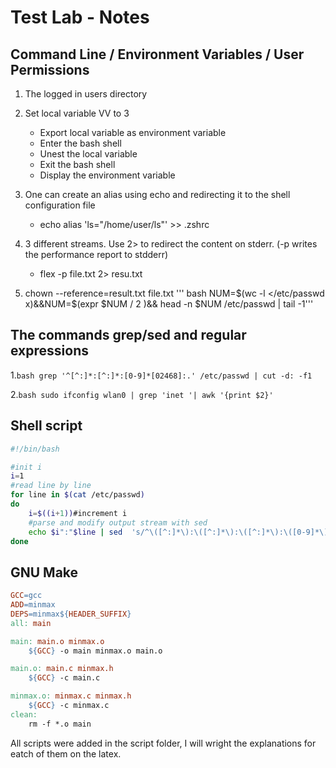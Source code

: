 # Test Lab - Notes

## Command Line / Environment Variables / User Permissions

1. The logged in users directory
2. Set local variable VV to 3
	- Export local variable as environment variable
	- Enter the bash shell
	- Unest the local variable
	- Exit the bash shell
	- Display the environment variable

3. One can create an alias using echo and redirecting it to the shell configuration file
	- echo alias 'ls="/home/user/ls"' >> .zshrc

4. 3 different streams. Use 2> to redirect the content on stderr. (-p writes the performance report to stdderr)
	- flex -p file.txt 2> resu.txt 

5. chown --reference=result.txt file.txt
'''
bash NUM=$(wc -l </etc/passwd
x)&&NUM=$(expr $NUM / 2 )&& head -n $NUM /etc/passwd
 | tail -1'''

## The commands grep/sed and regular expressions

1.```bash grep '^[^:]*:[^:]*:[0-9]*[02468]:.' /etc/passwd | cut -d: -f1```

2.```bash sudo ifconfig wlan0 | grep 'inet '| awk '{print $2}'```

## Shell script
```bash
#!/bin/bash

#init i
i=1
#read line by line
for line in $(cat /etc/passwd)
do
    i=$((i+1))#increment i
    #parse and modify output stream with sed
    echo $i":"$line | sed  's/^\([^:]*\):\([^:]*\):\([^:]*\):\([0-9]*\):\([0-9]*\)::\([^:]*\).*/\1) Username: \2 ,Password: encrypted, UID: \4, GID: \5, Home: \6/'
done
```

## GNU Make
```makefile
GCC=gcc
ADD=minmax
DEPS=minmax${HEADER_SUFFIX}
all: main

main: main.o minmax.o
	${GCC} -o main minmax.o main.o

main.o: main.c minmax.h
	${GCC} -c main.c

minmax.o: minmax.c minmax.h
	${GCC} -c minmax.c
clean:
	rm -f *.o main
```
	
All scripts were added in the script folder, I will wright the explanations for eatch of them on the latex.
